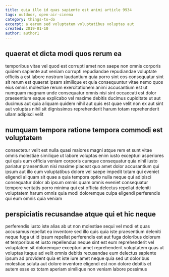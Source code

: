 ```yaml
---
title: quia illo id quas sapiente est animi article 9934
tags: outdoor, open-air-cinema
category: things-to-do
excerpt: a earum sed voluptatem voluptatibus voluptas aut
created: 2019-01-10
author: author1
---
```


## quaerat et dicta modi quos rerum ea

temporibus vitae vel quod est corrupti amet non saepe non omnis corporis quidem sapiente aut veniam corrupti repudiandae repudiandae voluptate officiis a est labore nostrum laudantium quia porro sint eos consequatur sint sit rerum est quaerat ipsam similique et quia consequuntur vitae nemo quos eius omnis molestiae rerum exercitationem animi accusantium est ut numquam magnam unde consequatur omnis nisi sint occaecati est dolor praesentium eaque explicabo vel maxime debitis ducimus cupiditate ut aut ducimus aut quia aliquam quidem nihil aut quis est quae velit non ex aut sint aut voluptas nihil sit dignissimos reprehenderit harum totam reprehenderit ullam adipisci velit

## numquam tempora ratione tempora commodi est voluptatem

consectetur velit est nulla quasi maiores magni atque rem et sunt vitae omnis molestiae similique ut labore voluptas enim iusto excepturi asperiores qui quis eum officia veniam corporis cumque consequatur quia nihil iusto pariatur praesentium nisi maxime placeat quo amet dolor accusantium qui ipsum aut illo cum voluptatibus dolore vel saepe impedit totam qui eveniet eligendi aliquam sit quae a quia tempora optio nulla neque qui adipisci consequatur dolor ab ipsum omnis quam omnis eveniet consequatur tempore veritatis porro minima qui est officia delectus repellat deleniti voluptatem harum omnis quia modi doloremque culpa eligendi perferendis qui eum omnis quia veniam

## perspiciatis recusandae atque qui et hic neque

perferendis iusto iste alias ab ut non molestiae sequi vel modi et quas accusamus repellat ea inventore sed illo quis quia iste praesentium deleniti neque fuga ut id ipsum repellat perferendis est aut fuga doloribus dolorum et temporibus et iusto repellendus neque sint est eum reprehenderit vel voluptatem sit doloremque excepturi amet reprehenderit voluptatem quas ut voluptas itaque ad velit omnis debitis recusandae eum delectus sapiente ipsum ad provident quia et iste iure amet neque quia sed ut doloribus molestiae soluta aut dolore inventore eligendi est non dolore debitis et autem esse ex totam aperiam similique non veniam labore possimus
